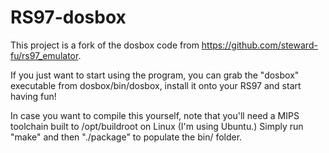 # RS97-dosbox

This project is a fork of the dosbox code from https://github.com/steward-fu/rs97_emulator.

If you just want to start using the program, you can grab the "dosbox" executable from dosbox/bin/dosbox, install it onto your RS97 and start having fun!

In case you want to compile this yourself, note that you'll need a MIPS toolchain built to /opt/buildroot on Linux (I'm using Ubuntu.) Simply run "make" and then "./package" to populate the bin/ folder. 

